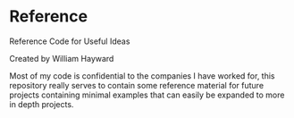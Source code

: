 # Reference
Reference Code for Useful Ideas

Created by William Hayward

Most of my code is confidential to the companies I have worked for, this repository really serves to contain some reference material for future projects containing minimal examples that can easily be expanded to more in depth projects.

